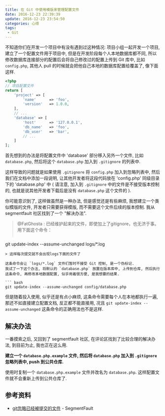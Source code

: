 ```yaml
---
title: 在 Git 中使用模版来管理配置文件
date: 2016-12-23 22:39:39
update: 2016-12-23 23:54:50
categories: 心得
tags:
 - Git
---
```


不知道你们在开发一个项目中有没有遇到过这种情况: 项目小组一起开发一个项目, 建立了一个配置文件用于项目中, 但是在开发阶段每个人本地数据库都不同, 所以修改数据库连接部分的配置后会将自己修改过的配置上传到 Git 库中, 比如 `config.php`, 其他人 pull 的时候就会把他自己本地的数据库配置给覆盖了, 像下面这样.

``` php
<?php
// 项目配置文件
return [
    'project' => [
        'name'      => 'foo',
        'version'   => 1.0.0,
    ],
    // ...
    'database' => [
        'host'      => '127.0.0.1',
        'db_name'   => 'foo',
        'db_user'   => 'bar',
        // ...
    ]
];
```

<!-- more -->

首先想到的办法是将配置文件中 'database' 部分移入另外一个文件, 比如 `database.php`, 然后将这个 `database.php` 加入到 `.gitignore` 的列表中.

这样导致的问题就是如果使用 `.gitignore` 将 `config.php` 加入到忽略列表中, 然后我们在文档中添加一段说明, 让其他开发者将这段代码放在 'config.php' 同级目录下的 'database.php' 中 ( 请注意, 加入到 `.gitignore` 中的文件是不接受版本控制的, 也就是说其他开发者下载后是没有 `database.php` 这个文件的 ).

你可能意识到了, 这样做虽然是一种办法, 但是感觉还是有些麻烦, 我想建立一个类似模版的文件, 开发者只需要获得模版, 而不需要这个文件后续的版本控制. 我从 segmentfault 社区找到了一个 "解决办法".

> @FatGhosta :
> 已经维护起来的文件，即使加上了gitignore，也无济于事。
> 用下面这个命令：
> ``` bash
  git update-index --assume-unchanged logs/*.log
  ```
> 这样每次提交就不会出现logs下面的文件了

这条命令会让 `logs/*.log` 文件们暂时不接受 Git 控制, 是一个伪标记.
我试了一下这个办法, 将默认的 `database.php` 放置在版本库中, 上传到仓库, 然后执行这条命令, 再修改本地数据配置, 似乎用着很方便, 是我想要的结果.

``` bash
git update-index --assume-unchanged config/database.php
```

但是随着投入使用, 似乎还是有点小麻烦, 这条命令需要每个人在本地都执行一遍, 那还不如直接建立配置文档, 反正都不能直接用, 况且 `git update-index --assume-unchanged` 这条命令的正确用法也不是这样.

## 解决办法

一番摸索之后, 又回到了 segmentfault 社区, 在评论区找到了比较合理的解决办法, 到目前为止, 我也正在这么用.

__建立一个 `database.php.example` 文件, 然后将 `database.php` 加入到 `.gitignore` 忽略列表中, push 到公共仓库.__

使用时复制一个 `database.php.example` 文件并改名为 `database.php`. 这样配置文件就不会重新上传到公共仓库了.

## 参考资料
* [git忽略已经被提交的文件](https://segmentfault.com/q/1010000000430426) - SegmentFault
